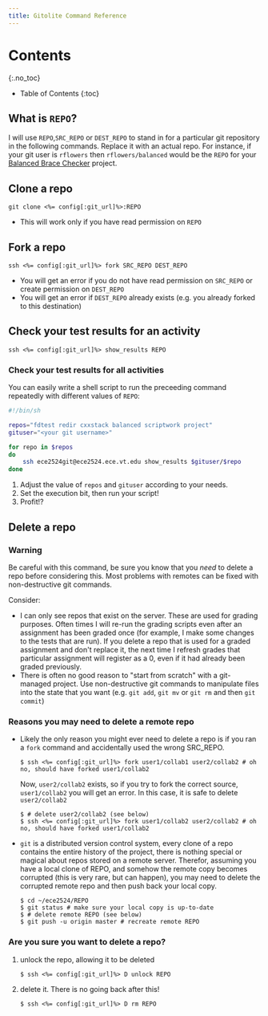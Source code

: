```yaml
---
title: Gitolite Command Reference
---
```


# Contents
{:.no_toc}

* Table of Contents
{:toc}

## What is `REPO`?

I will use `REPO`,`SRC_REPO` or `DEST_REPO` to stand in for a
particular git repository in the following commands. Replace it with
an actual repo. For instance, if your git user is `rflowers` then
`rflowers/balanced` would be the `REPO` for your [Balanced Brace
Checker](/activities/balancing_act/) project.

## Clone a repo

~~~~ console
git clone <%= config[:git_url]%>:REPO
~~~~

- This will work only if you have read permission on `REPO`

## Fork a repo

~~~~ console
ssh <%= config[:git_url]%> fork SRC_REPO DEST_REPO
~~~~

- You will get an error if you do not have read permission on `SRC_REPO` or create permission on `DEST_REPO`
- You will get an error if `DEST_REPO` already exists (e.g. you already forked to this destination)

## Check your test results for an activity

~~~~ console
ssh <%= config[:git_url]%> show_results REPO
~~~~

### Check your test results for all activities

You can easily write a shell script to run the preceeding command
repeatedly with different values of `REPO`:

~~~~ bash
#!/bin/sh

repos="fdtest redir cxxstack balanced scriptwork project"
gituser="<your git username>"

for repo in $repos
do
    ssh ece2524git@ece2524.ece.vt.edu show_results $gituser/$repo
done
~~~~

1. Adjust the value of `repos` and `gituser` according to your needs.
2. Set the execution bit, then run your script!
3. Profit!?

## Delete a repo

### Warning

Be careful with this command, be sure you know that you *need* to
delete a repo before considering this. Most problems with remotes can
be fixed with non-destructive git commands.

Consider:
 - I can only see repos that exist on the server. These are used for
   grading purposes. Often times I will re-run the grading scripts
   even after an assignment has been graded once (for example, I make
   some changes to the tests that are run). If you delete a repo that
   is used for a graded assignment and don't replace it, the next time
   I refresh grades that particular assignment will register as a 0,
   even if it had already been graded previously.
 - There is often no good reason to "start from scratch" with a
   git-managed project. Use non-destructive git commands to manipulate
   files into the state that you want (e.g. `git add`, `git mv` or
   `git rm` and then `git commit`)

### Reasons you may need to delete a remote repo

- Likely the only reason you might ever need to delete a repo is if you ran a `fork` command and accidentally used the wrong SRC_REPO.

  ~~~~ console
  $ ssh <%= config[:git_url]%> fork user1/collab1 user2/collab2 # oh no, should have forked user1/collab2
  ~~~~

  Now, `user2/collab2` exists, so if you try to fork the correct
  source, `user1/collab2` you will get an error. In this case, it is
  safe to delete `user2/collab2`

  ~~~~ console
  $ # delete user2/collab2 (see below)
  $ ssh <%= config[:git_url]%> fork user1/collab2 user2/collab2 # oh no, should have forked user1/collab2
  ~~~~

- `git` is a distributed version control system, every clone of a repo
   contains the entire history of the project, there is nothing
   special or magical about repos stored on a remote server. Therefor,
   assuming you have a local clone of REPO, and somehow the remote
   copy becomes corrupted (this is very rare, but can happen), you may
   need to delete the corrupted remote repo and then push back your
   local copy.

  ~~~~ console
  $ cd ~/ece2524/REPO
  $ git status # make sure your local copy is up-to-date
  $ # delete remote REPO (see below)
  $ git push -u origin master # recreate remote REPO
  ~~~~

### Are you sure you want to delete a repo?

1. unlock the repo, allowing it to be deleted

   ~~~~ console
   $ ssh <%= config[:git_url]%> D unlock REPO
   ~~~~

2. delete it. There is no going back after this!

   ~~~~ console
   $ ssh <%= config[:git_url]%> D rm REPO
   ~~~~
